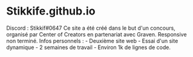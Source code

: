 # Stikkife.github.io
Discord : Stikkif#0647
Ce site a été créé dans le but d'un concours, organisé par Center of Creators en partenariat avec Graven.
Responsive non terminé.
Infos personnels : - Deuxième site web
                   - Essai d'un site dynamique
                   - 2 semaines de travail
                   - Environ 1k de lignes de code.
                   
